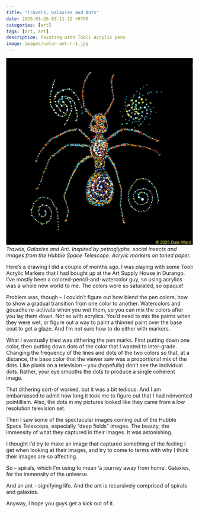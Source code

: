 ```yaml
---
title: "Travels, Galaxies and Ants"
date: 2025-01-26 02:11:12 +0700
categories: [art]
tags: [art, ant]    
description: Painting with Tooli Acrylic pens
image: images/color-ant-r-1.jpg
---
```


![ant painting](images/color-ant-r-1.jpg "Desert Tortoise painting")
*Travels, Galaxies and Ant. Inspired by petroglyphs, social insects and images from the Hubble Space Telescope. Acrylic markers on toned paper.*

Here’s a drawing I did a couple of months ago. I was playing with some Tooli Acrylic Markers that I had bought up at the Art Supply House in Durango. I’ve mostly been a colored-pencil-and-watercolor guy, so using acrylics was a whole new world to me. The colors were so saturated, so opaque!

Problem was, though – I couldn’t figure out how blend the pen colors, how to show a gradual transition from one color to another. Watercolors and gouache re-activate when you wet them, so you can mix the colors after you lay them down. Not so with acrylics. You’d need to mix the paints when they were wet, or figure out a way to paint a thinned paint over the base coat to get a glaze. And I’m not sure how to do either with markers.

What I eventually tried was dithering the pen marks. First putting down one color, then putting down dots of the color that I wanted to inter-grade. Changing the frequency of the lines and dots of the two colors so that, at a distance, the base color that the viewer saw was a proportional mix of the dots. Like pixels on a television – you (hopefully) don’t see the individual dots. Rather, your eye smooths the dots to produce a single coherent image.

That dithering sort-of worked, but it was a bit tedious. And I am embarrassed to admit how long it took me to figure out that I had reinvented pointillism. Also, the dots in my pictures looked like they came from a low resolution television set.

Then I saw some of the spectacular images coming out of the Hubble Space Telescope, especially “deep fields” images. The beauty, the immensity of what they captured in their images. It was astonishing.

I thought I’d try to make an image that captured something of the feeling I get when looking at their images, and try to come to terms with why I think their images are so affecting.

So – spirals, which I’m using to mean ‘a journey away from home’. Galaxies, for the immensity of the universe.

And an ant – signifying life. And the ant is recursively comprised of spirals and galaxies.

Anyway, I hope you guys get a kick out of it.
